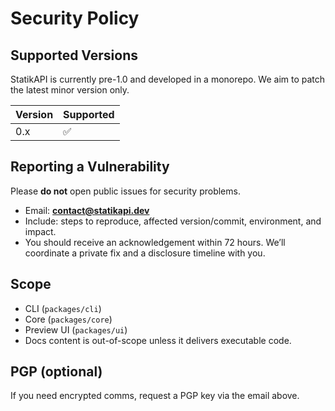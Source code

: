 # Security Policy

## Supported Versions

StatikAPI is currently pre-1.0 and developed in a monorepo. We aim to patch the latest minor version only.

| Version | Supported |
| ------- | --------- |
| 0.x     | ✅        |

## Reporting a Vulnerability

Please **do not** open public issues for security problems.

- Email: **contact@statikapi.dev**
- Include: steps to reproduce, affected version/commit, environment, and impact.
- You should receive an acknowledgement within 72 hours. We’ll coordinate a private fix and a disclosure timeline with you.

## Scope

- CLI (`packages/cli`)
- Core (`packages/core`)
- Preview UI (`packages/ui`)
- Docs content is out-of-scope unless it delivers executable code.

## PGP (optional)

If you need encrypted comms, request a PGP key via the email above.
